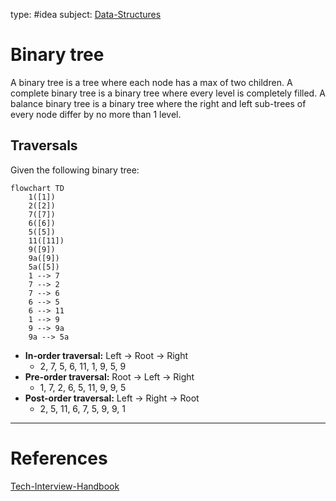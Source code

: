 type: #idea
subject: [Data-Structures](Data-Structures.md)
<!-- Subject should be a hub note -->
# Binary tree

A binary tree is a tree where each node has a max of two children. A complete binary tree is a binary tree where every level is completely filled. A balance binary tree is a binary tree where the right and left sub-trees of every node differ by no more than 1 level.

## Traversals

Given the following binary tree:

```mermaid
flowchart TD
	1([1])
	2([2])
	7([7])
	6([6])
	5([5])
	11([11])
	9([9])
	9a([9])
	5a([5])
	1 --> 7
	7 --> 2
	7 --> 6
	6 --> 5
	6 --> 11
	1 --> 9
	9 --> 9a
	9a --> 5a
```

- **In-order traversal:** Left -> Root -> Right
	- 2, 7, 5, 6, 11, 1, 9, 5, 9
- **Pre-order traversal:** Root -> Left -> Right
	- 1, 7, 2, 6, 5, 11, 9, 9, 5
- **Post-order traversal:** Left -> Right -> Root
	- 2, 5, 11, 6, 7, 5, 9, 9, 1

---
# References
<!-- What references back up this idea -->
[Tech-Interview-Handbook](Tech-Interview-Handbook.md)